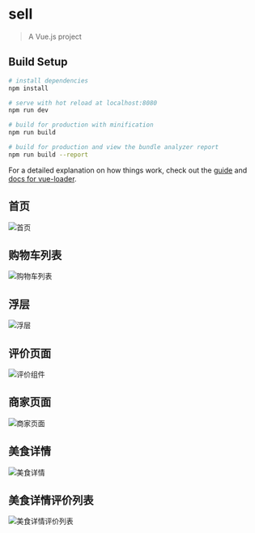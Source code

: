 # sell

> A Vue.js project

## Build Setup

``` bash
# install dependencies
npm install

# serve with hot reload at localhost:8080
npm run dev

# build for production with minification
npm run build

# build for production and view the bundle analyzer report
npm run build --report
```

For a detailed explanation on how things work, check out the [guide](http://vuejs-templates.github.io/webpack/) and [docs for vue-loader](http://vuejs.github.io/vue-loader).

## 首页
![首页](https://github.com/nifan950624/sell-demo/blob/master/img/Screenshot_20190702-215805_Quark%20Browser.jpg)
## 购物车列表
![购物车列表](https://github.com/nifan950624/sell-demo/blob/master/img/Screenshot_20190702-220811_Quark%20Browser.jpg)
## 浮层
![浮层](https://github.com/nifan950624/sell-demo/blob/master/img/Screenshot_20190702-215835_Quark%20Browser.jpg)
## 评价页面
![评价组件](https://github.com/nifan950624/sell-demo/blob/master/img/Screenshot_20190702-215908_Quark%20Browser.jpg)
## 商家页面
![商家页面](https://github.com/nifan950624/sell-demo/blob/master/img/Screenshot_20190702-215926_Quark%20Browser.jpg)
## 美食详情
![美食详情](https://github.com/nifan950624/sell-demo/blob/master/img/Screenshot_20190702-220004_Quark%20Browser.jpg)
## 美食详情评价列表
![美食详情评价列表](https://github.com/nifan950624/sell-demo/blob/master/img/Screenshot_20190702-220018_Quark%20Browser.jpg)

